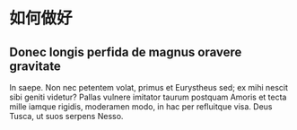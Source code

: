# 如何做好

## Donec longis perfida de magnus oravere gravitate

In saepe. Non nec petentem volat, primus et Eurystheus sed; ex mihi nescit sibi
geniti videtur? Pallas vulnere imitator taurum postquam Amoris et tecta mille
iamque rigidis, moderamen modo, in hac per refluitque visa. Deus Tusca, ut suos
serpens Nesso.
